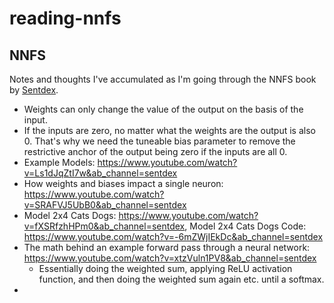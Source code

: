 # reading-nnfs

## NNFS

Notes and thoughts I've accumulated as I'm going through the NNFS book by [Sentdex](https://github.com/sentdex).

- Weights can only change the value of the output on the basis of the input.
- If the inputs are zero, no matter what the weights are the output is also 0. That's why we need the tuneable bias parameter to remove the restrictive anchor of the output being zero if the inputs are all 0.
- Example Models: https://www.youtube.com/watch?v=Ls1dJqZtI7w&ab_channel=sentdex
- How weights and biases impact a single neuron: https://www.youtube.com/watch?v=SRAFVJ5UbB0&ab_channel=sentdex
- Model 2x4 Cats Dogs: https://www.youtube.com/watch?v=fXSRfzhHPm0&ab_channel=sentdex, Model 2x4 Cats Dogs Code: https://www.youtube.com/watch?v=-6mZWjIEkDc&ab_channel=sentdex
- The math behind an example forward pass through a neural network: https://www.youtube.com/watch?v=xtzVuln1PV8&ab_channel=sentdex
  - Essentially doing the weighted sum, applying ReLU activation function, and then doing the weighted sum again etc. until a softmax.
- 
